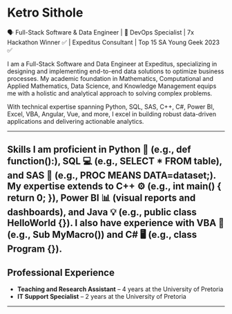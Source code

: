 # Ketro Sithole  
🗣️ Full-Stack Software & Data Engineer | 🚀 DevOps Specialist | 7x Hackathon Winner ✅ | Expeditus Consultant | Top 15 SA Young Geek 2023 ✅  

I am a Full-Stack Software and Data Engineer at Expeditus, specializing in designing and implementing end-to-end data solutions to optimize business processes. My academic foundation in Mathematics, Computational and Applied Mathematics, Data Science, and Knowledge Management equips me with a holistic and analytical approach to solving complex problems.  

With technical expertise spanning Python, SQL, SAS, C++, C#, Power BI, Excel, VBA, Angular, Vue, and more, I excel in building robust data-driven applications and delivering actionable analytics.  

---
Skills
I am proficient in Python 🐍 (e.g., def function():), SQL 💻 (e.g., SELECT * FROM table), and SAS 🔢 (e.g., PROC MEANS DATA=dataset;). My expertise extends to C++ ⚙️ (e.g., int main() { return 0; }), Power BI 📊 (visual reports and dashboards), and Java 💡 (e.g., public class HelloWorld {}). I also have experience with VBA 📝 (e.g., Sub MyMacro()) and C# 🖥️ (e.g., class Program {}).
----

## **Professional Experience**  
- **Teaching and Research Assistant** – 4 years at the University of Pretoria  
- **IT Support Specialist** – 2 years at the University of Pretoria  

---
